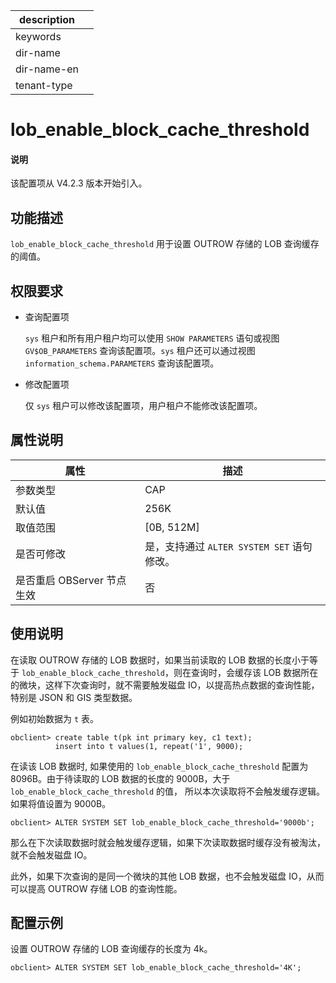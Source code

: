 |description||
|---|---|
|keywords||
|dir-name||
|dir-name-en||
|tenant-type||

# lob_enable_block_cache_threshold

<main id="notice" type='explain'>
  <h4>说明</h4>
  <p>该配置项从 V4.2.3 版本开始引入。</p>
</main>

## 功能描述

`lob_enable_block_cache_threshold` 用于设置 OUTROW 存储的 LOB 查询缓存的阈值。

## 权限要求

* 查询配置项

  `sys` 租户和所有用户租户均可以使用 `SHOW PARAMETERS` 语句或视图 `GV$OB_PARAMETERS` 查询该配置项。`sys` 租户还可以通过视图 `information_schema.PARAMETERS` 查询该配置项。

* 修改配置项

  仅 `sys` 租户可以修改该配置项，用户租户不能修改该配置项。

## 属性说明

| **属性** | **描述** |
| -------- | -------- |
| 参数类型   | CAP |
| 默认值     | 256K |
| 取值范围   |[0B, 512M]|
| 是否可修改 | 是，支持通过 `ALTER SYSTEM SET` 语句修改。|
| 是否重启 OBServer 节点生效 | 否 |

## 使用说明

在读取 OUTROW 存储的 LOB 数据时，如果当前读取的 LOB 数据的长度小于等于 `lob_enable_block_cache_threshold`，则在查询时，会缓存该 LOB 数据所在的微块，这样下次查询时，就不需要触发磁盘 IO，以提高热点数据的查询性能，特别是 JSON 和 GIS 类型数据。

例如初始数据为 `t` 表。

```shell
obclient> create table t(pk int primary key, c1 text);
          insert into t values(1, repeat('1', 9000);
```

在读该 LOB 数据时, 如果使用的 `lob_enable_block_cache_threshold` 配置为 8096B。由于待读取的 LOB 数据的长度的 9000B，大于 `lob_enable_block_cache_threshold` 的值， 所以本次读取将不会触发缓存逻辑。如果将值设置为 9000B。

```shell
obclient> ALTER SYSTEM SET lob_enable_block_cache_threshold='9000b';
```

那么在下次读取数据时就会触发缓存逻辑，如果下次读取数据时缓存没有被淘汰，就不会触发磁盘 IO。

此外，如果下次查询的是同一个微块的其他 LOB 数据，也不会触发磁盘 IO，从而可以提高 OUTROW 存储 LOB 的查询性能。

## 配置示例


设置 OUTROW 存储的 LOB 查询缓存的长度为 4k。

```shell
obclient> ALTER SYSTEM SET lob_enable_block_cache_threshold='4K';
```
